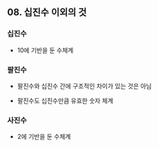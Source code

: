 ## 08. 십진수 이외의 것

### 십진수
- 10에 기반을 둔 수체계


### 팔진수
- 팔진수와 십진수 간에 구조적인 차이가 있는 것은 아님

- 팔진수도 십진수만큼 유효한 숫자 체계


### 사진수
- 2에 기반을 둔 수체계
